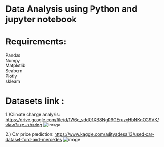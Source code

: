 # Data Analysis using Python and jupyter notebook

# Requirements:

Pandas <br/>
Numpy <br/>
Matplotlib <br/>
Seaborn <br/>
Plotly <br/>
sklearn

# Datasets link :

1.)Climate change analysis: https://drive.google.com/file/d/1W6c_vddO1XB8NgD9GEruzgHbNKqOG9VK/view?usp=sharing
![image](https://user-images.githubusercontent.com/64380584/141676046-dbc739ba-d6e5-449e-8513-a6f8503c748c.png)

2.) Car price prediction: https://www.kaggle.com/adityadesai13/used-car-dataset-ford-and-mercedes
![image](https://user-images.githubusercontent.com/64380584/145400609-86cc4199-0782-4ce6-8f0b-2525acf7850c.png)
